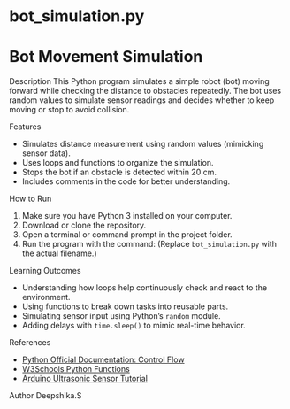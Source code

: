 # bot_simulation.py
# Bot Movement Simulation

 Description
This Python program simulates a simple robot (bot) moving forward while checking the distance to obstacles repeatedly. The bot uses random values to simulate sensor readings and decides whether to keep moving or stop to avoid collision.

 Features
- Simulates distance measurement using random values (mimicking sensor data).
- Uses loops and functions to organize the simulation.
- Stops the bot if an obstacle is detected within 20 cm.
- Includes comments in the code for better understanding.

 How to Run
1. Make sure you have Python 3 installed on your computer.
2. Download or clone the repository.
3. Open a terminal or command prompt in the project folder.
4. Run the program with the command:
(Replace `bot_simulation.py` with the actual filename.)

Learning Outcomes
- Understanding how loops help continuously check and react to the environment.
- Using functions to break down tasks into reusable parts.
- Simulating sensor input using Python’s `random` module.
- Adding delays with `time.sleep()` to mimic real-time behavior.

 References
- [Python Official Documentation: Control Flow](https://docs.python.org/3/tutorial/controlflow.html)
- [W3Schools Python Functions](https://www.w3schools.com/python/python_functions.asp)
- [Arduino Ultrasonic Sensor Tutorial](https://lastminuteengineers.com/ultrasonic-sensor-arduino-tutorial/)

 Author
Deepshika.S

